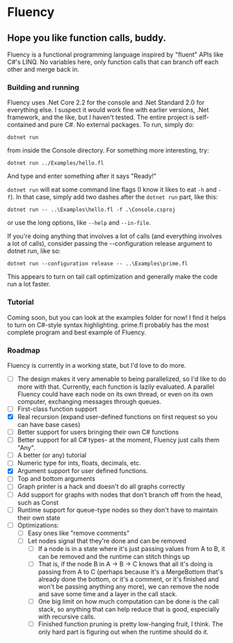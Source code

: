 # Fluency
## Hope you like function calls, buddy.


Fluency is a functional programming language inspired by "fluent" APIs like C#'s LINQ. No variables here, only function calls that can branch off each other and merge back in.


### Building and running
Fluency uses .Net Core 2.2 for the console and .Net Standard 2.0 for everything else. I suspect it would work fine with earlier versions, .Net framework, and the like, but I haven't tested. The entire project is self-contained and pure C#. No external packages. To run, simply do:

`dotnet run`

from inside the Console directory. For something more interesting, try:

`dotnet run ../Examples/hello.fl`

And type and enter something after it says "Ready!"

`dotnet run` will eat some command line flags (I know it likes to eat `-h` and `-f`). In that case, simply add two dashes after the `dotnet run` part, like this:

`dotnet run -- ..\Examples\hello.fl -f .\Console.csproj`

or use the long options, like `--help` and `--in-file`.

If you're doing anything that involves a lot of calls (and everything involves a lot of calls), consider passing the --configuration release argument to dotnet run, like so:

`dotnet run --configuration release -- ..\Examples\prime.fl`

This appears to turn on tail call optimization and generally make the code run a lot faster.

### Tutorial
Coming soon, but you can look at the examples folder for now!
I find it helps to turn on C#-style syntax highlighting.
prime.fl probably has the most complete program and best example of Fluency.

### Roadmap
Fluency is currently in a working state, but I'd love to do more.
- [ ] The design makes it very amenable to being parallelized, so I'd like to do more with that. Currently, each function is lazily evaluated. A parallel Fluency could have each node on its own thread, or even on its own computer, exchanging messages through queues.
- [ ] First-class function support
- [X] Real recursion (expand user-defined functions on first request so you can have base cases)
- [ ] Better support for users bringing their own C# functions
- [ ] Better support for all C# types- at the moment, Fluency just calls them "Any".
- [ ] A better (or any) tutorial
- [ ] Numeric type for ints, floats, decimals, etc.
- [X] Argument support for user defined functions.
- [ ] Top and bottom arguments
- [ ] Graph printer is a hack and doesn't do all graphs correctly
- [ ] Add support for graphs with nodes that don't branch off from the head, such as Const
- [ ] Runtime support for queue-type nodes so they don't have to maintain their own state
- [ ] Optimizations:
    - [ ] Easy ones like "remove comments"
    - [ ] Let nodes signal that they're done and can be removed 
        - [ ] If a node is in a state where it's just passing values from A to B, it can be removed and the runtime can stitch things up
        - [ ] That is, if the node B in A -> B -> C knows that all it's doing is passing from A to C (perhaps because it's a MergeBottom that's already done the bottom, or it's a comment, or it's finished and won't be passing anything any more), we can remove the node and save some time and a layer in the call stack.
        - [ ] One big limit on how much computation can be done is the call stack, so anything that can help reduce that is good, especially with recursive calls.
        - [ ] Finished function pruning is pretty low-hanging fruit, I think. The only hard part is figuring out when the runtime should do it. 